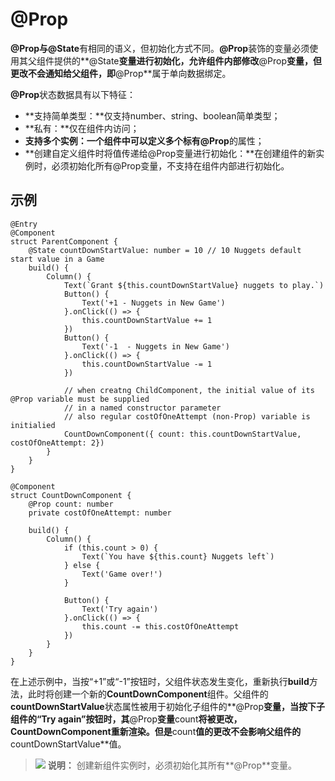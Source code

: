 # @Prop<a name="ZH-CN_TOPIC_0000001157388853"></a>

**@Prop与@State**有相同的语义，但初始化方式不同。**@Prop**装饰的变量必须使用其父组件提供的**@State**变量进行初始化，允许组件内部修改**@Prop**变量，但更改不会通知给父组件，即**@Prop**属于单向数据绑定。

**@Prop**状态数据具有以下特征：

-   **支持简单类型：**仅支持number、string、boolean简单类型；
-   **私有：**仅在组件内访问；
-   **支持多个实例：**一个组件中可以定义多个标有**@Prop**的属性；
-   **创建自定义组件时将值传递给@Prop变量进行初始化：**在创建组件的新实例时，必须初始化所有@Prop变量，不支持在组件内部进行初始化。

## 示例<a name="section599175705019"></a>

```
@Entry
@Component
struct ParentComponent {
    @State countDownStartValue: number = 10 // 10 Nuggets default start value in a Game
    build() {
        Column() {
            Text(`Grant ${this.countDownStartValue} nuggets to play.`)
            Button() {
                Text('+1 - Nuggets in New Game')
            }.onClick(() => {
                this.countDownStartValue += 1
            })
            Button() {
                Text('-1  - Nuggets in New Game')
            }.onClick(() => {
                this.countDownStartValue -= 1
            })

            // when creatng ChildComponent, the initial value of its @Prop variable must be supplied
            // in a named constructor parameter
            // also regular costOfOneAttempt (non-Prop) variable is initialied
            CountDownComponent({ count: this.countDownStartValue, costOfOneAttempt: 2})
        }
    }
}

@Component
struct CountDownComponent {
    @Prop count: number
    private costOfOneAttempt: number

    build() {
        Column() {
            if (this.count > 0) {
                Text(`You have ${this.count} Nuggets left`)
            } else {
                Text('Game over!')
            }

            Button() {
                Text('Try again')
            }.onClick(() => {
                this.count -= this.costOfOneAttempt
            })
        }
    }
}
```

在上述示例中，当按“+1”或“-1”按钮时，父组件状态发生变化，重新执行**build**方法，此时将创建一个新的**CountDownComponent**组件。父组件的**countDownStartValue**状态属性被用于初始化子组件的**@Prop**变量，当按下子组件的“Try again”按钮时，其**@Prop**变量**count**将被更改，**CountDownComponent**重新渲染。但是**count**值的更改不会影响父组件的**countDownStartValue**值。

>![](../../public_sys-resources/icon-note.gif) **说明：** 
>创建新组件实例时，必须初始化其所有**@Prop**变量。

